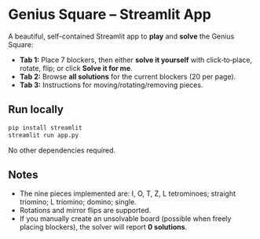 # Genius Square – Streamlit App

A beautiful, self-contained Streamlit app to **play** and **solve** the Genius Square:

- **Tab 1:** Place 7 blockers, then either **solve it yourself** with click‑to‑place, rotate, flip; or click **Solve it for me**.
- **Tab 2:** Browse **all solutions** for the current blockers (20 per page).
- **Tab 3:** Instructions for moving/rotating/removing pieces.

## Run locally

```bash
pip install streamlit
streamlit run app.py
```

No other dependencies required.

## Notes

- The nine pieces implemented are: I, O, T, Z, L tetrominoes; straight triomino; L triomino; domino; single.  
- Rotations and mirror flips are supported.
- If you manually create an unsolvable board (possible when freely placing blockers), the solver will report **0 solutions**.